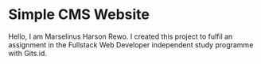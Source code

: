 # Simple CMS Website

Hello, I am Marselinus Harson Rewo. I created this project to fulfil an assignment in the Fullstack Web Developer independent study programme with Gits.id.
